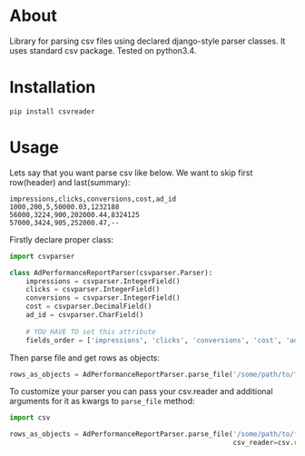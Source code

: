 # About
Library for parsing csv files using declared django-style parser classes.
It uses standard csv package. Tested on python3.4.

# Installation
`pip install csvreader`

# Usage
Lets say that you want parse csv like below. We want to skip first row(header) and last(summary):

```
impressions,clicks,conversions,cost,ad_id
1000,200,5,50000.03,1232188
56000,3224,900,202000.44,8324125
57000,3424,905,252000.47,--
```

Firstly declare proper class:

```python
import csvparser

class AdPerformanceReportParser(csvparser.Parser):
    impressions = csvparser.IntegerField()
    clicks = csvparser.IntegerField()
    conversions = csvparser.IntegerField()
    cost = csvparser.DecimalField()
    ad_id = csvparser.CharField()
    
    # YOU HAVE TO set this attribute
    fields_order = ['impressions', 'clicks', 'conversions', 'cost', 'ad_id']
```

Then parse file and get rows as objects:

```python
rows_as_objects = AdPerformanceReportParser.parse_file('/some/path/to/file', start_from_line=2, end_at_line=3)  # parse_file returns iterator 
```

To customize your parser you can pass your csv.reader and additional arguments for it as kwargs to `parse_file` method:
```python
import csv

rows_as_objects = AdPerformanceReportParser.parse_file('/some/path/to/file', start_from_line=2, end_at_line=3,
                                                       csv_reader=csv.reader, delimiter=';', quotechar='|') 
```